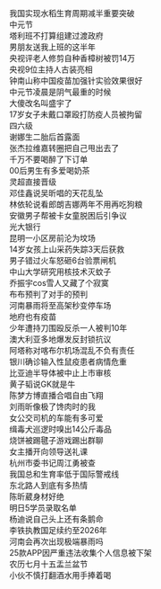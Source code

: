 我国实现水稻生育周期减半重要突破  
中元节  
塔利班不打算组建过渡政府  
男朋友送我上班的这半年  
央视评老人修剪自种香樟树被罚14万  
央视9位主持人古装亮相  
钟南山称中国疫苗加强针实验效果很好  
中元节凌晨是阴气最重的时候  
大傻改名叫盛宇了  
17岁女子未戴口罩殴打防疫人员被拘留  
四六级  
谢娜生二胎后首露面  
张杰拉维嘉转圈把自己甩出去了  
千万不要喝醉了下订单  
00后男生有多爱喝奶茶  
灵超直接晋级  
邓佳鑫说吴昕唱的天花乱坠  
林依轮说看郎朗吉娜两年不用再吃狗粮  
安徽男子帮被卡女童脱困后引争议  
光大银行  
昆明一小区房前沦为坟场  
14岁女孩上山采药失踪3天后获救  
男子错过火车怒砸6台验票闸机  
中山大学研究用核技术灭蚊子  
乔振宇cos雪人又藏了个寂寞  
布布预判了对手的预判  
河南暴雨将至高架秒变停车场  
地府也有疫苗  
少年遭持刀围殴反杀一人被判10年  
澳大利亚多地爆发反封锁抗议  
阿塔称对喀布尔机场混乱不负有责任  
银川确诊输入性鼠疫患者病情危重  
比亚迪半导体被中止上市审核  
黄子韬说GK就是牛  
陈梦方博直播合唱自由飞翔  
刘雨昕像极了馋肉时的我  
女公交司机的车能有多可爱  
缉毒犬巡逻时嗅出14公斤毒品  
烧饼被踢毽子游戏踢出群聊  
女主播开向领导送礼课  
杭州市委书记周江勇被查  
我国总和生育率低于国际警戒线  
东北路人到底有多热情  
陈昕葳身材好绝  
明日5学员录取名单  
杨迪说自己头上还有条鹅命  
李铁执教国足续约至2026年  
河南会再次出现极端暴雨吗  
25款APP因严重违法收集个人信息被下架  
农历七月十五盂兰盆节  
小伙不慎打翻酒水用手捧着喝  
